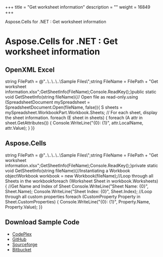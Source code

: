 +++
title = "Get worksheet information" 
description = "" 
weight = 16849 
+++

Aspose.Cells for .NET : Get worksheet information  

# Aspose.Cells for .NET : Get worksheet information


## OpenXML Excel

string FilePath = @"..\\..\\..\\..\\Sample Files\\";string FileName = FilePath + "Get worksheet information.xlsx";GetSheetInfo(FileName);Console.ReadKey();}public static void GetSheetInfo(string fileName){// Open file as read-only.using (SpreadsheetDocument mySpreadsheet = SpreadsheetDocument.Open(fileName, false)){    S sheets = mySpreadsheet.WorkbookPart.Workbook.Sheets;    // For each sheet, display the sheet information.    foreach (E sheet in sheets)    {        foreach (A attr in sheet.GetAttributes())        {            Console.WriteLine("{0}: {1}", attr.LocalName, attr.Value);        }    }}

## Aspose.Cells

string FilePath = @"..\\..\\..\\..\\Sample Files\\";string FileName = FilePath + "Get worksheet information.xlsx";GetSheetInfo(FileName);Console.ReadKey();}private static void GetSheetInfo(string fileName){//Instantiating a Workbook objectWorkbook workbook = new Workbook(fileName);//Loop through all Sheets in the workbookforeach (Worksheet Sheet in workbook.Worksheets){    //Get Name and Index of Sheet    Console.WriteLine("Sheet Name: {0}", Sheet.Name);    Console.WriteLine("Sheet Index: {0}", Sheet.Index);    //Loop through all custom properties    foreach (CustomProperty Property in Sheet.CustomProperties)    {        Console.WriteLine("{0}: {1}", Property.Name, Property.Value);    }}

## Download Sample Code

*   [CodePlex](https://asposeopenxml.codeplex.com/releases/view/616479)
*   [GitHub](https://github.com/aspose-cells/Aspose.Cells-for-.NET/releases/tag/AsposeCellsVsOpenXMLv1.1)
*   [Sourceforge](https://sourceforge.net/projects/asposeopenxml/files/Aspose.Cells%20Vs%20OpenXML/Get%20worksheet%20information%20(Aspose.Cells).zip/download)
*   [Bitbucket](https://bitbucket.org/asposemarketplace/aspose-for-openxml/downloads/Get%20worksheet%20information%20(Aspose.Cells).zip)

